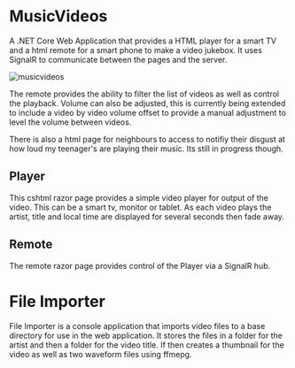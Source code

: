 # MusicVideos
A .NET Core Web Application that provides a HTML player for a smart TV and a html remote for a smart phone to make a video jukebox. It uses SignalR to communicate between the pages and the server.

![musicvideos](https://user-images.githubusercontent.com/28429345/116331378-fe0bdc80-a812-11eb-973e-7592a99743ea.png)

The remote provides the ability to filter the list of videos as well as control the playback. Volume can also be adjusted, this is currently being extended to include a video by video volume offset to provide a manual adjustment to level the volume between videos.

There is also a html page for neighbours to access to notifiy their disgust at how loud my teenager's are playing their music. Its still in progress though.

## Player
This cshtml razor page provides a simple video player for output of the video. This can be a smart tv, monitor or tablet. As each video plays the artist, title and local time are displayed for several seconds then fade away.

## Remote
The remote razor page provides control of the Player via a SignalR hub.

# File Importer
File Importer is a console application that imports video files to a base directory for use in the web application. It stores the files in a folder for the artist and then a folder for the video title. If then creates a thumbnail for the video as well as two waveform files using ffmepg.
